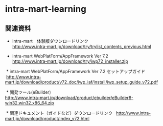 # intra-mart-learning

## 関連資料
  * intra-mart　体験版ダウンロードリンク  
  <http://www.intra-mart.jp/download/try/trylist_contents_previous.html>
  
  * intra-mart WebPlatForm/AppFramework Ver 7.2  
  <http://www.intra-mart.jp/download/try/iwp72_installer.zip>  
  
  * intra-mart WebPlatForm/AppFramework Ver 7.2 セットアップガイド
  <http://www.intra-mart.jp/download/product/v72_doc/iwp_iaf/install/iwp_setup_guide_v72.pdf>
  
  * 開発ツール(eBuilder)  
  <http://www.intra-mart.jp/download/product/ebuilder/eBuilder8-win32.win32.x86_64.zip>
  
  * 関連ドキュメント（ガイドなど）ダウンロードリンク  
 <http://www.intra-mart.jp/download/product/index_v72.html>



